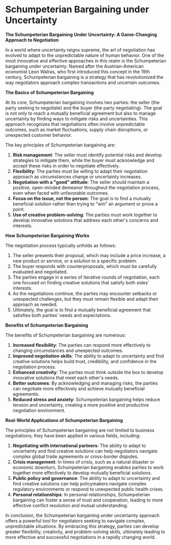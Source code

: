 # Schumpeterian Bargaining under Uncertainty

**The Schumpeterian Bargaining Under Uncertainty: A Game-Changing Approach to Negotiation**

In a world where uncertainty reigns supreme, the art of negotiation has evolved to adapt to the unpredictable nature of human behavior. One of the most innovative and effective approaches in this realm is the Schumpeterian bargaining under uncertainty. Named after the Austrian-American economist Leon Walras, who first introduced this concept in the 19th century, Schumpeterian bargaining is a strategy that has revolutionized the way negotiators approach complex transactions and uncertain outcomes.

**The Basics of Schumpeterian Bargaining**

At its core, Schumpeterian bargaining involves two parties: the seller (the party seeking to negotiate) and the buyer (the party negotiating). The goal is not only to reach a mutually beneficial agreement but also to manage uncertainty by finding ways to mitigate risks and uncertainties. This approach recognizes that negotiations often involve unpredictable outcomes, such as market fluctuations, supply chain disruptions, or unexpected customer behavior.

The key principles of Schumpeterian bargaining are:

1. **Risk management**: The seller must identify potential risks and develop strategies to mitigate them, while the buyer must acknowledge and accept these risks in order to negotiate effectively.
2. **Flexibility**: The parties must be willing to adapt their negotiation approach as circumstances change or uncertainty increases.
3. **Negotiation with a "good" attitude**: The seller should maintain a positive, open-minded demeanor throughout the negotiation process, even when faced with unfavorable outcomes.
4. **Focus on the issue, not the person**: The goal is to find a mutually beneficial solution rather than trying to "win" an argument or prove a point.
5. **Use of creative problem-solving**: The parties must work together to develop innovative solutions that address each other's concerns and interests.

**How Schumpeterian Bargaining Works**

The negotiation process typically unfolds as follows:

1. The seller presents their proposal, which may include a price increase, a new product or service, or a solution to a specific problem.
2. The buyer responds with counterproposals, which must be carefully evaluated and negotiated.
3. The parties engage in a series of iterative rounds of negotiation, each one focused on finding creative solutions that satisfy both sides' interests.
4. As the negotiations continue, the parties may encounter setbacks or unexpected challenges, but they must remain flexible and adapt their approach as needed.
5. Ultimately, the goal is to find a mutually beneficial agreement that satisfies both parties' needs and expectations.

**Benefits of Schumpeterian Bargaining**

The benefits of Schumpeterian bargaining are numerous:

1. **Increased flexibility**: The parties can respond more effectively to changing circumstances and unexpected outcomes.
2. **Improved negotiation skills**: The ability to adapt to uncertainty and find creative solutions helps build trust, credibility, and confidence in the negotiation process.
3. **Enhanced creativity**: The parties must think outside the box to develop innovative solutions that meet each other's needs.
4. **Better outcomes**: By acknowledging and managing risks, the parties can negotiate more effectively and achieve mutually beneficial agreements.
5. **Reduced stress and anxiety**: Schumpeterian bargaining helps reduce tension and uncertainty, creating a more positive and productive negotiation environment.

**Real-World Applications of Schumpeterian Bargaining**

The principles of Schumpeterian bargaining are not limited to business negotiations; they have been applied in various fields, including:

1. **Negotiating with international partners**: The ability to adapt to uncertainty and find creative solutions can help negotiators navigate complex global trade agreements or cross-border disputes.
2. **Crisis management**: In times of crisis, such as a natural disaster or economic downturn, Schumpeterian bargaining enables parties to work together more effectively to develop mutually beneficial solutions.
3. **Public policy and governance**: The ability to adapt to uncertainty and find creative solutions can help policymakers navigate complex regulatory environments or respond to unexpected public health crises.
4. **Personal relationships**: In personal relationships, Schumpeterian bargaining can foster a sense of trust and cooperation, leading to more effective conflict resolution and mutual understanding.

In conclusion, the Schumpeterian bargaining under uncertainty approach offers a powerful tool for negotiators seeking to navigate complex, unpredictable situations. By embracing this strategy, parties can develop greater flexibility, creativity, and problem-solving skills, ultimately leading to more effective and successful negotiations in a rapidly changing world.
